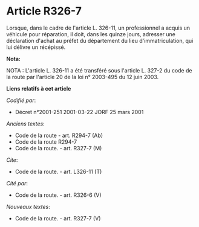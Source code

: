 # Article R326-7

Lorsque, dans le cadre de l'article L. 326-11, un professionnel a acquis un véhicule pour réparation, il doit, dans les
quinze jours, adresser une déclaration d'achat au préfet du département du lieu d'immatriculation, qui lui délivre un
récépissé.

**Nota:**

NOTA : L'article L. 326-11 a été transféré sous l'article L. 327-2 du code de la route par l'article 20 de la loi n° 2003-495
du 12 juin 2003.

**Liens relatifs à cet article**

_Codifié par_:

  - Décret n°2001-251 2001-03-22 JORF 25 mars 2001

_Anciens textes_:

  - Code de la route - art. R294-7 (Ab)
  - Code de la route R294-7
  - Code de la route. - art. R327-7 (M)

_Cite_:

  - Code de la route. - art. L326-11 (T)

_Cité par_:

  - Code de la route. - art. R326-6 (V)

_Nouveaux textes_:

  - Code de la route. - art. R327-7 (V)
